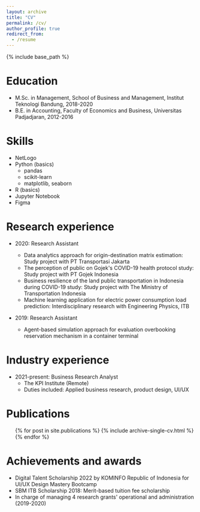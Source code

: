 ```yaml
---
layout: archive
title: "CV"
permalink: /cv/
author_profile: true
redirect_from:
  - /resume
---
```


{% include base_path %}

Education
======
* M.Sc. in Management, School of Business and Management, Institut Teknologi Bandung, 2018-2020
* B.E. in Accounting, Faculty of Economics and Business, Universitas Padjadjaran, 2012-2016

Skills
======
* NetLogo
* Python (basics)
  * pandas
  * scikit-learn
  * matplotlib, seaborn
* R (basics)
* Jupyter Notebook
* Figma

Research experience
======
* 2020: Research Assistant
  * Data analytics approach for origin-destination matrix estimation: Study project with PT Transportasi Jakarta
  * The perception of public on Gojek's COVID-19 health protocol study: Study project with PT Gojek Indonesia
  * Business resilience of the land public transportation in Indonesia during COVID-19 study: Study project with The Ministry of Transportation Indonesia
  * Machine learning application for electric power consumption load prediction: Interdisciplinary research with Engineering Physics, ITB

* 2019: Research Assistant
  * Agent-based simulation approach for evaluation overbooking reservation mechanism in a container terminal 

Industry experience
======
* 2021-present: Business Research Analyst
  * The KPI Institute (Remote)
  * Duties included: Applied business research, product design, UI/UX
  
Publications
======
  <ul>{% for post in site.publications %}
    {% include archive-single-cv.html %}
  {% endfor %}</ul>
  
Achievements and awards
======
* Digital Talent Scholarship 2022 by KOMINFO Republic of Indonesia for UI/UX Design Mastery Bootcamp
* SBM ITB Scholarship 2018: Merit-based tuition fee scholarship
* In charge of managing 4 research grants' operational and administration (2019-2020)
